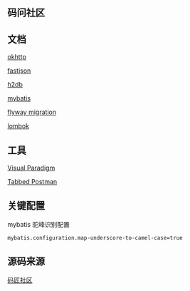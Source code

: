## 码问社区

## 文档
[okhttp](https://square.github.io/okhttp/)

[fastjson](https://github.com/alibaba/fastjson)

[h2db](https://h2database.com/html/quickstart.html)

[mybatis](http://mybatis.org/spring-boot-starter/mybatis-spring-boot-autoconfigure/)

[flyway migration](https://flywaydb.org/documentation/getstarted/firststeps/maven#creating-the-project)

[lombok](https://projectlombok.org/features/all)

## 工具
[Visual Paradigm](https://www.visual-paradigm.com)

[Tabbed Postman](https://chrome.google.com/webstore/detail/tabbed-postman-rest-clien/coohjcphdfgbiolnekdpbcijmhambjff/related)

## 关键配置

mybatis 驼峰识别配置
```
mybatis.configuration.map-underscore-to-camel-case=true
```

## 源码来源

[码匠社区](https://github.com/codedrinker/community)
